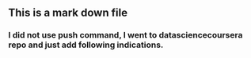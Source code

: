  ## This is a mark down file
 ### I did not use push command, I went to datasciencecoursera repo and just add following indications.
